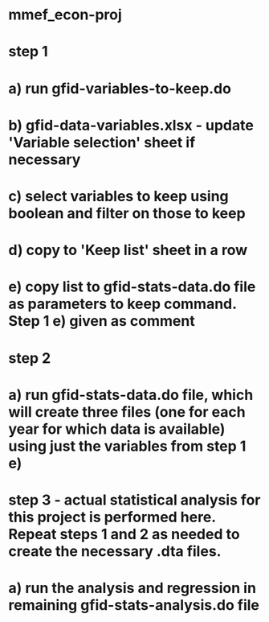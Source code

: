 # mmef_econ-proj

# step 1
# a) run gfid-variables-to-keep.do
# b) gfid-data-variables.xlsx - update 'Variable selection' sheet if necessary
# c) select variables to keep using boolean and filter on those to keep
# d) copy to 'Keep list' sheet in a row
# e) copy list to gfid-stats-data.do file as parameters to keep command. Step 1 e) given as comment

# step 2
# a) run gfid-stats-data.do file, which will create three files (one for each year for which data is available) using just the variables from step 1 e)

# step 3 - actual statistical analysis for this project is performed here. Repeat steps 1 and 2 as needed to create the necessary .dta files.
# a) run the analysis and regression in remaining gfid-stats-analysis.do file

